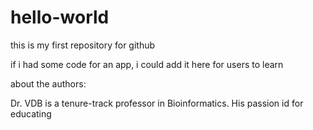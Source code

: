 # hello-world
this is my first repository for github

if i had some code for an app, i could add it here for users to learn

about the authors:

Dr. VDB is a tenure-track professor in Bioinformatics. His passion id for educating
